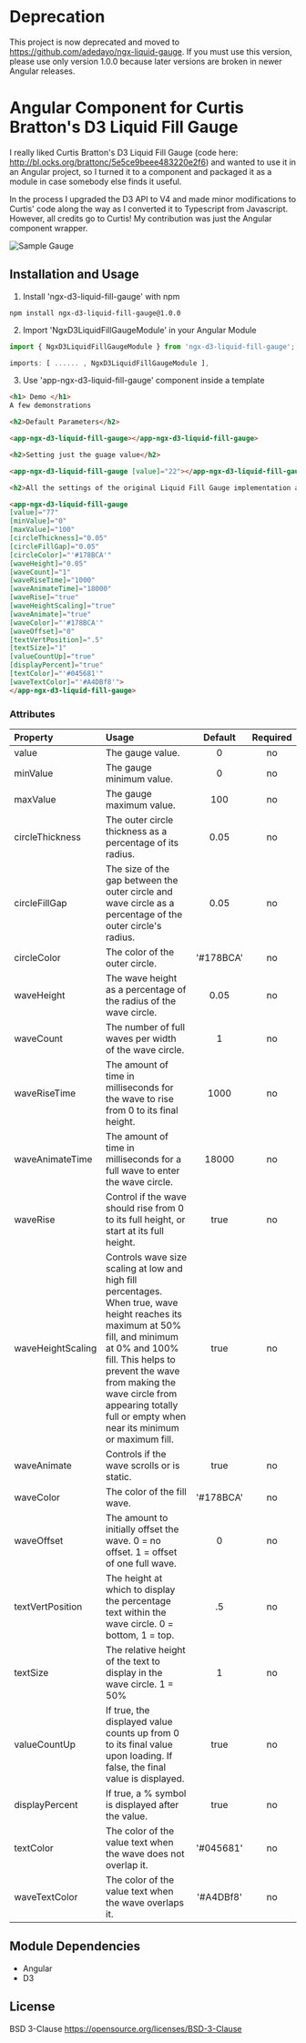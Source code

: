 # Deprecation
This project is now deprecated and moved to https://github.com/adedayo/ngx-liquid-gauge. If you must use this version, please use only version 1.0.0 because later versions are broken in newer Angular releases.

# Angular Component for Curtis Bratton's D3 Liquid Fill Gauge

I really liked Curtis Bratton's D3 Liquid Fill Gauge (code here: http://bl.ocks.org/brattonc/5e5ce9beee483220e2f6) and wanted to use it in an Angular project, so I turned it to a component and packaged it as a module in case somebody else finds it useful. 

In the process I upgraded the D3 API to V4 and made minor modifications to Curtis' code along the way as I converted it to Typescript from Javascript. However, all credits go to Curtis! My contribution was just the Angular component wrapper.


![Sample Gauge](https://github.com/adedayo/ngx-d3-liquid-fill-gauge/blob/master/images/sample.png)


## Installation and Usage

1. Install 'ngx-d3-liquid-fill-gauge' with npm
```
npm install ngx-d3-liquid-fill-gauge@1.0.0
```
2. Import 'NgxD3LiquidFillGaugeModule' in your Angular Module 
```javascript
import { NgxD3LiquidFillGaugeModule } from 'ngx-d3-liquid-fill-gauge';

imports: [ ...... , NgxD3LiquidFillGaugeModule ],
```

3) Use 'app-ngx-d3-liquid-fill-gauge' component inside a template
```html
<h1> Demo </h1>
A few demonstrations

<h2>Default Parameters</h2>

<app-ngx-d3-liquid-fill-gauge></app-ngx-d3-liquid-fill-gauge>

<h2>Setting just the guage value</h2>

<app-ngx-d3-liquid-fill-gauge [value]="22"></app-ngx-d3-liquid-fill-gauge>

<h2>All the settings of the original Liquid Fill Gauge implementation are exposed as optional inputs to the Angular Component</h2>

<app-ngx-d3-liquid-fill-gauge 
[value]="77" 
[minValue]="0" 
[maxValue]="100" 
[circleThickness]="0.05" 
[circleFillGap]="0.05"
[circleColor]="'#178BCA'" 
[waveHeight]="0.05" 
[waveCount]="1" 
[waveRiseTime]="1000" 
[waveAnimateTime]="18000" 
[waveRise]="true"
[waveHeightScaling]="true" 
[waveAnimate]="true" 
[waveColor]="'#178BCA'" 
[waveOffset]="0" 
[textVertPosition]=".5" 
[textSize]="1"
[valueCountUp]="true" 
[displayPercent]="true" 
[textColor]="'#045681'" 
[waveTextColor]="'#A4DBf8'">
</app-ngx-d3-liquid-fill-gauge>

```

### Attributes

|Property        | Usage           | Default  | Required |
|:------------- |:-------------|:-----:|:-----:|
| value | The gauge value. | 0 | no |
| minValue | The gauge minimum value. | 0 | no |
| maxValue | The gauge maximum value. | 100 | no |
| circleThickness | The outer circle thickness as a percentage of its radius. | 0.05 | no |
| circleFillGap | The size of the gap between the outer circle and wave circle as a percentage of the outer circle's radius. | 0.05 | no |
| circleColor | The color of the outer circle. | '#178BCA' | no |
| waveHeight | The wave height as a percentage of the radius of the wave circle. | 0.05 | no |
| waveCount | The number of full waves per width of the wave circle. | 1 | no |
| waveRiseTime | The amount of time in milliseconds for the wave to rise from 0 to its final height. | 1000 | no |
| waveAnimateTime | The amount of time in milliseconds for a full wave to enter the wave circle. | 18000 | no |
| waveRise | Control if the wave should rise from 0 to its full height, or start at its full height. | true | no |
| waveHeightScaling | Controls wave size scaling at low and high fill percentages. When true, wave height reaches its maximum at 50% fill, and minimum at 0% and 100% fill. This helps to prevent the wave from making the wave circle from appearing totally full or empty when near its minimum or maximum fill. | true | no |
| waveAnimate | Controls if the wave scrolls or is static. | true | no |
| waveColor | The color of the fill wave. | '#178BCA' | no |
| waveOffset | The amount to initially offset the wave. 0 = no offset. 1 = offset of one full wave. | 0 | no |
| textVertPosition | The height at which to display the percentage text within the wave circle. 0 = bottom, 1 = top. | .5 | no |
| textSize | The relative height of the text to display in the wave circle. 1 = 50% | 1 | no |
| valueCountUp | If true, the displayed value counts up from 0 to its final value upon loading. If false, the final value is displayed. | true | no |
| displayPercent | If true, a % symbol is displayed after the value. | true | no |
| textColor | The color of the value text when the wave does not overlap it. | '#045681' | no |
| waveTextColor | The color of the value text when the wave overlaps it. | '#A4DBf8' | no | 

## Module Dependencies
* Angular
* D3

## License
BSD 3-Clause https://opensource.org/licenses/BSD-3-Clause